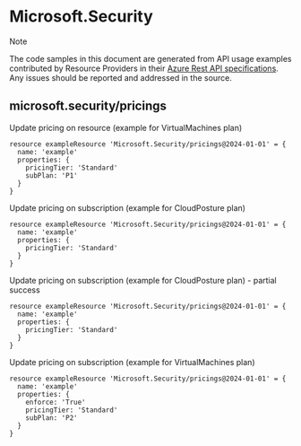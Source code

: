 # Microsoft.Security
  
> [!NOTE]
> The code samples in this document are generated from API usage examples contributed by Resource Providers in their [Azure Rest API specifications](https://github.com/Azure/azure-rest-api-specs). Any issues should be reported and addressed in the source.


## microsoft.security/pricings

Update pricing on resource (example for VirtualMachines plan)
```bicep
resource exampleResource 'Microsoft.Security/pricings@2024-01-01' = {
  name: 'example'
  properties: {
    pricingTier: 'Standard'
    subPlan: 'P1'
  }
}
```

Update pricing on subscription (example for CloudPosture plan)
```bicep
resource exampleResource 'Microsoft.Security/pricings@2024-01-01' = {
  name: 'example'
  properties: {
    pricingTier: 'Standard'
  }
}
```

Update pricing on subscription (example for CloudPosture plan) - partial success
```bicep
resource exampleResource 'Microsoft.Security/pricings@2024-01-01' = {
  name: 'example'
  properties: {
    pricingTier: 'Standard'
  }
}
```

Update pricing on subscription (example for VirtualMachines plan)
```bicep
resource exampleResource 'Microsoft.Security/pricings@2024-01-01' = {
  name: 'example'
  properties: {
    enforce: 'True'
    pricingTier: 'Standard'
    subPlan: 'P2'
  }
}
```
